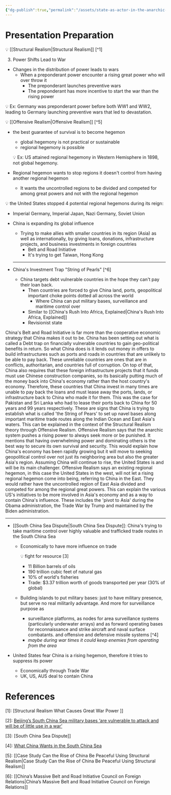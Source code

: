 ```yaml
---
{"dg-publish":true,"permalink":"/assets/state-as-actor-in-the-anarchic-system/preparation/presentation-preparation/"}
---
```


# Presentation Preparation

💡 [[Structural Realism\|Structural Realism]] [^1]

3. Power Shifts Lead to War 

- Changes in the distribution of power leads to wars
    - When a preponderant power encounter a rising great power who will over throw it
        - The preponderant launches preventive wars
        - The preponderant has more incentive to start the war than the rising power

💡 Ex: Germany was preponderant power before both WW1 and WW2, leading to Germany launching preventive wars that led to devastation.

💡 [[Offensive Realism\|Offensive Realism]] [^5]

- the best guarantee of survival is to become hegemon
    - global hegemony is not practical or sustainable
    - regional hegemony is possible
    
    💡 Ex: US attained regional hegemony in Western Hemisphere in 1898, not global hegemony.
    
- Regional hegemon wants to stop regions it doesn't control from having another regional hegemon
    - It wants the uncontrolled regions to be divided and competed for among great powers and not with the regional hegemon

💡 the United States stopped 4 potential regional hegemons during its reign:
- Imperial Germany, Imperial Japan, Nazi Germany, Soviet Union

- China is expanding its global influence
    - Trying to make allies with smaller countries in its region (Asia) as well as internationally, by giving loans, donations, infrastructure projects, and business investments in foreign countries
        - Belt and Road Initiative
        - It's trying to get Taiwan, Hong Kong
    
    ---
    
- China's Investment Trap "String of Pearls" [^6]
    - China targets debt vulnerable countries in the hope they can't pay their loan back.
        - Then countries are forced to give China land, ports, geopolitical important choke points dotted all across the world
            - Where China can put military bases, surveillance and maritime control over
        - Similar to [[China's Rush Into Africa, Explained\|China's Rush Into Africa, Explained]]
        - Revisionist state

China's Belt and Road Initiative is far more than the cooperative economic strategy that China makes it out to be. China has been setting out what is called a Debt trap on financially vulnerable countries to gain geo-political benefits in return. So what China does is it lends out money in offers to build infrastructures such as ports and roads in countries that are unlikely to be able to pay back. These unreliable countries are ones that are in conflicts, authoritarian, and countries full of corruption. On top of that, China also requires that these foreign infrastructure projects that it funds must use Chinese construction companies, so its basically putting much of the money back into China's economy rather than the host country's economy. Therefore, these countries that China invest in many times are unable to pay back the loans and must lease away the ports, lands, or infrastructure back to China who made it for them. This was the case for Pakistan and Sri Lanka who had to lease their ports back to China for 50 years and 99 years respectively. These are signs that China is trying to establish what is called 'the String of Pears' to set up navel bases along important maritime trade routes along the Indian Ocean and East Asia's waters. This can be explained in the context of the Structural Realism theory through Offensive Realism. Offensive Realism says that the anarchic system pushes a rising power to always seek more or be punished. It mentions that having overwhelming power and dominating others is the best way to secure its own survival and security. This would explain how China's economy has been rapidly growing but it will move to seeking geopolitical control over not just its neighboring area but also the greater Asia's region. Assuming China will continue to rise, the United States is and will be its main challenger. Offensive Realism says an existing regional hegemon, in this case the United States in the west, will not let a rising regional hegemon come into being, referring to China in the East. They would rather have the uncontrolled region of East Asia divided and competed for among the regional great powers. This can explain the various US's initiatives to be more involved in Asia's economy and as a way to contain China's influence. These includes the 'pivot to Asia' during the Obama administration, the Trade War by Trump and maintained by the Biden administration.

---

- [[South China Sea Dispute\|South China Sea Dispute]]: China's trying to take maritime control over highly valuable and trafficked trade routes in the South China Sea
    - Economically to have more influence on trade
        
        <aside>
        💡 fight for resource [3]
        
        - 11 Billion barrels of oils
        - 190 trillion cubic feet of natural gas
        - 10% of world's fisheries
        - Trade: $3.37 trillion worth of goods transported per year (30% of global)
        </aside>
        
    - Building islands to put military bases: just to have military presence, but serve no real militarily advantage. And more for surveillance purpose as
        - surveillance platforms, as nodes for area surveillance systems (particularly underwater arrays) and as forward operating bases for reconnaissance and strike aircraft and naval surface combatants. and offensive and defensive missile systems [^4]
        - *maybe during war times it could keep enemies from operating from the area*
    
- United States fear China is a rising hegemon, therefore it tries to suppress its power
    - Economically through Trade War
    - UK, US, AUS deal to contain China

# References

[1]:  [Structural Realism  What Causes Great War Power ]] 

[2]: [Beijing’s South China Sea military bases ‘are vulnerable to attack and will be of little use in a war’](https://www.scmp.com/news/china/military/article/3112419/beijings-south-china-sea-military-bases-are-vulnerable-attack)

[3]:  [South China Sea Dispute]] 

[4]: [What China Wants in the South China Sea](https://nationalinterest.org/blog/buzz/what-china-wants-south-china-sea-100167)

[5]:  [[Case Study Can the Rise of China Be Peaceful Using Structural Realism\|Case Study Can the Rise of China Be Peaceful Using Structural Realism]] 

[6]:  [[China’s Massive Belt and Road Initiative Council on Foreign Relations\|China’s Massive Belt and Road Initiative Council on Foreign Relations]]